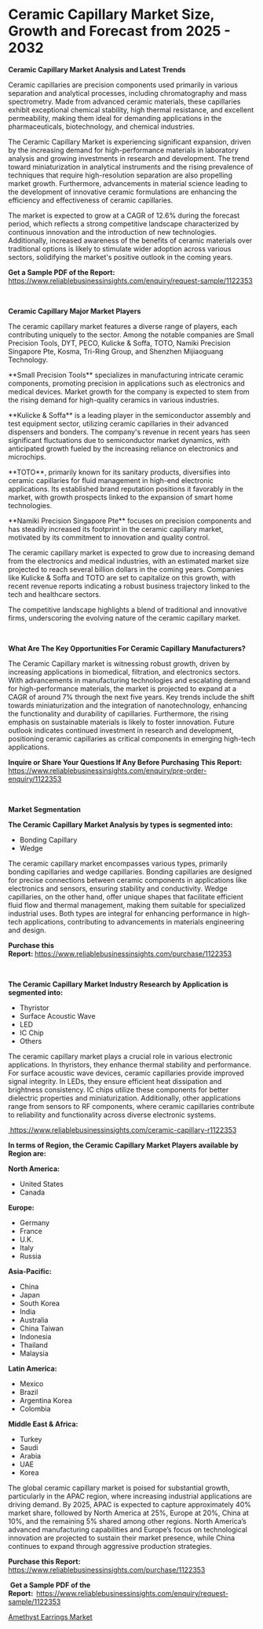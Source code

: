<p><h1>Ceramic Capillary Market Size, Growth and Forecast from 2025 - 2032</h1></p><p><strong>Ceramic Capillary Market Analysis and Latest Trends</strong></p>
<p><p>Ceramic capillaries are precision components used primarily in various separation and analytical processes, including chromatography and mass spectrometry. Made from advanced ceramic materials, these capillaries exhibit exceptional chemical stability, high thermal resistance, and excellent permeability, making them ideal for demanding applications in the pharmaceuticals, biotechnology, and chemical industries. </p><p>The Ceramic Capillary Market is experiencing significant expansion, driven by the increasing demand for high-performance materials in laboratory analysis and growing investments in research and development. The trend toward miniaturization in analytical instruments and the rising prevalence of techniques that require high-resolution separation are also propelling market growth. Furthermore, advancements in material science leading to the development of innovative ceramic formulations are enhancing the efficiency and effectiveness of ceramic capillaries. </p><p>The market is expected to grow at a CAGR of 12.6% during the forecast period, which reflects a strong competitive landscape characterized by continuous innovation and the introduction of new technologies. Additionally, increased awareness of the benefits of ceramic materials over traditional options is likely to stimulate wider adoption across various sectors, solidifying the market's positive outlook in the coming years.</p></p>
<p><strong>Get a Sample PDF of the Report:&nbsp;</strong> <a href="https://www.reliablebusinessinsights.com/enquiry/request-sample/1122353?utm_campaign=1720&utm_medium=2&utm_source=Github&utm_content=ia&utm_term=08022025&utm_id=ceramic-capillary">https://www.reliablebusinessinsights.com/enquiry/request-sample/1122353</a></p>
<p>&nbsp;</p>
<p><strong>Ceramic Capillary Major Market Players</strong></p>
<p><p>The ceramic capillary market features a diverse range of players, each contributing uniquely to the sector. Among the notable companies are Small Precision Tools, DYT, PECO, Kulicke & Soffa, TOTO, Namiki Precision Singapore Pte, Kosma, Tri-Ring Group, and Shenzhen Mijiaoguang Technology.</p><p>**Small Precision Tools** specializes in manufacturing intricate ceramic components, promoting precision in applications such as electronics and medical devices. Market growth for the company is expected to stem from the rising demand for high-quality ceramics in various industries.</p><p>**Kulicke & Soffa** is a leading player in the semiconductor assembly and test equipment sector, utilizing ceramic capillaries in their advanced dispensers and bonders. The company's revenue in recent years has seen significant fluctuations due to semiconductor market dynamics, with anticipated growth fueled by the increasing reliance on electronics and microchips.</p><p>**TOTO**, primarily known for its sanitary products, diversifies into ceramic capillaries for fluid management in high-end electronic applications. Its established brand reputation positions it favorably in the market, with growth prospects linked to the expansion of smart home technologies.</p><p>**Namiki Precision Singapore Pte** focuses on precision components and has steadily increased its footprint in the ceramic capillary market, motivated by its commitment to innovation and quality control.</p><p>The ceramic capillary market is expected to grow due to increasing demand from the electronics and medical industries, with an estimated market size projected to reach several billion dollars in the coming years. Companies like Kulicke & Soffa and TOTO are set to capitalize on this growth, with recent revenue reports indicating a robust business trajectory linked to the tech and healthcare sectors. </p><p>The competitive landscape highlights a blend of traditional and innovative firms, underscoring the evolving nature of the ceramic capillary market.</p></p>
<p>&nbsp;</p>
<p><strong>What Are The Key Opportunities For Ceramic Capillary Manufacturers?</strong></p>
<p><p>The Ceramic Capillary market is witnessing robust growth, driven by increasing applications in biomedical, filtration, and electronics sectors. With advancements in manufacturing technologies and escalating demand for high-performance materials, the market is projected to expand at a CAGR of around 7% through the next five years. Key trends include the shift towards miniaturization and the integration of nanotechnology, enhancing the functionality and durability of capillaries. Furthermore, the rising emphasis on sustainable materials is likely to foster innovation. Future outlook indicates continued investment in research and development, positioning ceramic capillaries as critical components in emerging high-tech applications.</p></p>
<p><strong>Inquire or Share Your Questions If Any Before Purchasing This Report:</strong> <a href="https://www.reliablebusinessinsights.com/enquiry/pre-order-enquiry/1122353?utm_campaign=1720&utm_medium=2&utm_source=Github&utm_content=ia&utm_term=08022025&utm_id=ceramic-capillary">https://www.reliablebusinessinsights.com/enquiry/pre-order-enquiry/1122353</a></p>
<p>&nbsp;</p>
<p><strong>Market Segmentation</strong></p>
<p><strong>The Ceramic Capillary Market Analysis by types is segmented into:</strong></p>
<p><ul><li>Bonding Capillary</li><li>Wedge</li></ul></p>
<p><p>The ceramic capillary market encompasses various types, primarily bonding capillaries and wedge capillaries. Bonding capillaries are designed for precise connections between ceramic components in applications like electronics and sensors, ensuring stability and conductivity. Wedge capillaries, on the other hand, offer unique shapes that facilitate efficient fluid flow and thermal management, making them suitable for specialized industrial uses. Both types are integral for enhancing performance in high-tech applications, contributing to advancements in materials engineering and design.</p></p>
<p><strong>Purchase this Report:&nbsp;</strong><a href="https://www.reliablebusinessinsights.com/purchase/1122353?utm_campaign=1720&utm_medium=2&utm_source=Github&utm_content=ia&utm_term=08022025&utm_id=ceramic-capillary">https://www.reliablebusinessinsights.com/purchase/1122353</a></p>
<p>&nbsp;</p>
<p><strong>The Ceramic Capillary Market Industry Research by Application is segmented into:</strong></p>
<p><ul><li>Thyristor</li><li>Surface Acoustic Wave</li><li>LED</li><li>IC Chip</li><li>Others</li></ul></p>
<p><p>The ceramic capillary market plays a crucial role in various electronic applications. In thyristors, they enhance thermal stability and performance. For surface acoustic wave devices, ceramic capillaries provide improved signal integrity. In LEDs, they ensure efficient heat dissipation and brightness consistency. IC chips utilize these components for better dielectric properties and miniaturization. Additionally, other applications range from sensors to RF components, where ceramic capillaries contribute to reliability and functionality across diverse electronic systems.</p></p>
<p><a href="https://www.reliablebusinessinsights.com/ceramic-capillary-r1122353?utm_campaign=1720&utm_medium=2&utm_source=Github&utm_content=ia&utm_term=08022025&utm_id=ceramic-capillary">&nbsp;https://www.reliablebusinessinsights.com/ceramic-capillary-r1122353</a></p>
<p><strong>In terms of Region, the Ceramic Capillary Market Players available by Region are:</strong></p>
<p>
    <p> <strong> North America: </strong>
        <ul>
            <li>United States</li>
            <li>Canada</li>
        </ul>
        </p> 
    <p> <strong> Europe: </strong>
        <ul>
            <li>Germany</li>
            <li>France</li>
            <li>U.K.</li>
            <li>Italy</li>
            <li>Russia</li>
        </ul>
        </p> 
    <p> <strong> Asia-Pacific: </strong>
        <ul>
            <li>China</li>
            <li>Japan</li>
            <li>South Korea</li>
            <li>India</li>
            <li>Australia</li>
            <li>China Taiwan</li>
            <li>Indonesia</li>
            <li>Thailand</li>
            <li>Malaysia</li>
        </ul>
        </p> 
    <p> <strong> Latin America: </strong>
        <ul>
            <li>Mexico</li>
            <li>Brazil</li>
            <li>Argentina Korea</li>
            <li>Colombia</li>
        </ul>
        </p> 
    <p> <strong> Middle East & Africa: </strong>
        <ul>
            <li>Turkey</li>
            <li>Saudi</li>
            <li>Arabia</li>
            <li>UAE</li>
            <li>Korea</li>
        </ul>
    </p>
    </p>
<p><p>The global ceramic capillary market is poised for substantial growth, particularly in the APAC region, where increasing industrial applications are driving demand. By 2025, APAC is expected to capture approximately 40% market share, followed by North America at 25%, Europe at 20%, China at 10%, and the remaining 5% shared among other regions. North America’s advanced manufacturing capabilities and Europe’s focus on technological innovation are projected to sustain their market presence, while China continues to expand through aggressive production strategies.</p></p>
<p><strong>Purchase this Report: </strong><a href="https://www.reliablebusinessinsights.com/purchase/1122353?utm_campaign=1720&utm_medium=2&utm_source=Github&utm_content=ia&utm_term=08022025&utm_id=ceramic-capillary">https://www.reliablebusinessinsights.com/purchase/1122353</a></p>
<p>&nbsp;<strong>Get a Sample PDF of the Report:&nbsp;&nbsp;</strong><a href="https://www.reliablebusinessinsights.com/enquiry/request-sample/1122353?utm_campaign=1720&utm_medium=2&utm_source=Github&utm_content=ia&utm_term=08022025&utm_id=ceramic-capillary">https://www.reliablebusinessinsights.com/enquiry/request-sample/1122353</a></p>
<p><strong></strong></p>
<p><p><a href="https://github.com/marlanamarvn/Market-Research-Report-List-1/blob/main/amethyst-earrings-market.md?utm_campaign=1720&utm_medium=2&utm_source=Github&utm_content=ia&utm_term=08022025&utm_id=ceramic-capillary">Amethyst Earrings Market</a></p></p>